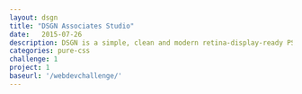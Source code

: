 ```yaml
---
layout: dsgn
title: "DSGN Associates Studio"
date:   2015-07-26
description: DSGN is a simple, clean and modern retina-display-ready PSD template from The Uncreative Lab.
categories: pure-css
challenge: 1
project: 1
baseurl: '/webdevchallenge/'
---
```

